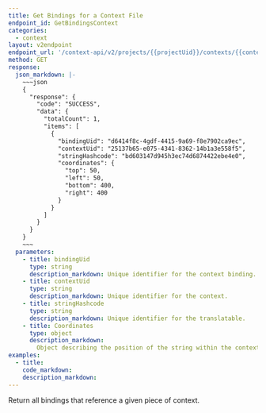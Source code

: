 ```yaml
---
title: Get Bindings for a Context File
endpoint_id: GetBindingsContext
categories:
  - context
layout: v2endpoint
endpoint_url: '/context-api/v2/projects/{{projectUid}}/contexts/{{contextUid}}/bindings'
method: GET
response:
  json_markdown: |-
    ~~~json
    {
      "response": {
        "code": "SUCCESS",
        "data": {
          "totalCount": 1,
          "items": [
            {
              "bindingUid": "d6414f8c-4gdf-4415-9a69-f8e7902ca9ec",
              "contextUid": "25137b65-e075-4341-8362-14b1a3e558f5",
              "stringHashcode": "bd603147d945h3ec74d6874422ebe4e0",
              "coordinates": {
                "top": 50,
                "left": 50,
                "bottom": 400,
                "right": 400
              }
            }
          ]
        }
      }
    }
    ~~~
  parameters:
    - title: bindingUid
      type: string
      description_markdown: Unique identifier for the context binding.
    - title: contextUid
      type: string
      description_markdown: Unique identifier for the context.
    - title: stringHashcode
      type: string
      description_markdown: Unique identifier for the translatable.
    - title: Coordinates
      type: object
      description_markdown:
        Object describing the position of the string within the context image. Read these like CSS positioning values.
examples:
  - title:
    code_markdown:
    description_markdown:
---
```


Return all bindings that reference a given piece of context.